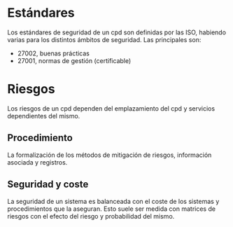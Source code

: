 # Estándares
Los estándares de seguridad de un cpd son definidas por las ISO, habiendo varias para los distintos ámbitos de seguridad. Las principales son:
- 27002, buenas prácticas
- 27001, normas de gestión (certificable)
# Riesgos
Los riesgos de un cpd dependen del emplazamiento del cpd y servicios dependientes del mismo.
## Procedimiento
La formalización de los métodos de mitigación de riesgos, información asociada y registros.
## Seguridad y coste
La seguridad de un sistema es balanceada con el coste de los sistemas y procedimientos que la aseguran.
Esto suele ser medida con matrices de riesgos con el efecto del riesgo y probabilidad del mismo.